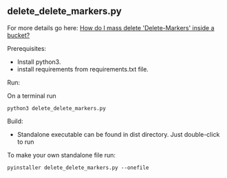 delete_delete_markers.py
--

For more details go here:
[How do I mass delete 'Delete-Markers' inside a bucket?](https://wasabi-support.zendesk.com/hc/en-us/articles/360060003551-How-do-I-mass-delete-Delete-Markers-inside-a-bucket-)

Prerequisites:

- Install python3.
- install requirements from requirements.txt file.

Run:

On a terminal run

`python3 delete_delete_markers.py`

Build:

- Standalone executable can be found in dist directory. Just double-click to run

To make your own standalone file run:

`pyinstaller delete_delete_markers.py --onefile`